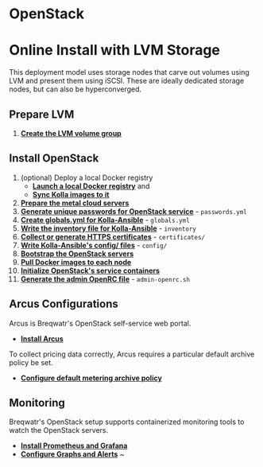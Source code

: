 # OpenStack
# Online Install with LVM Storage

This deployment model uses storage nodes that carve out volumes using LVM and present them using
iSCSI. These are ideally dedicated storage nodes, but can also be hyperconverged.

## Prepare LVM

1. [**Create the LVM volume group**](/openstack-lvm.html)


## Install OpenStack

1. (optional) Deploy a local Docker registry
   - [**Launch a local Docker registry**](/registry.html) and
   - [**Sync Kolla images to it**](/openstack-registry-mirror.html)
1. [**Prepare the metal cloud servers**](/openstack-server-setup.html)
1. [**Generate unique passwords for OpenStack service**](/openstack-kolla-passwords.html) -
   `passwords.yml`
1. [**Create globals.yml for Kolla-Ansible**](/openstack-kolla-globals.html) - `globals.yml`
1. [**Write the inventory file for Kolla-Ansible**](/openstack-kolla-inventory.html) - `inventory`
1. [**Collect or generate HTTPS certificates**](/openstack-kolla-certificates.md) - `certificates/`
1. [**Write Kolla-Ansible's config/ files**](/openstack-kolla-config.html) - `config/`
1. [**Bootstrap the OpenStack servers**](/openstack-kolla-bootstrap.html)
1. [**Pull Docker images to each node**](/openstack-kolla-pull.html)
1. [**Initialize OpenStack's service containers**](/openstack-kolla-deploy.html)
1. [**Generate the admin OpenRC file**](/openstack-kolla-admin-openrc.html) - `admin-openrc.sh`


## Arcus Configurations

Arcus is Breqwatr's OpenStack self-service web portal.

- [**Install Arcus**](/arcus-install.html)

To collect pricing data correctly, Arcus requires a particular default archive policy be set.

- [**Configure default metering archive policy**](/openstack-gnocchi-config.html)


## Monitoring

Breqwatr's OpenStack setup supports containerized monitoring tools to watch the OpenStack servers.

- [**Install Prometheus and Grafana**](/grafana-prometheus-config.html)
- [**Configure Graphs and Alerts**](/grafana-graphs-alerts.html)
~
